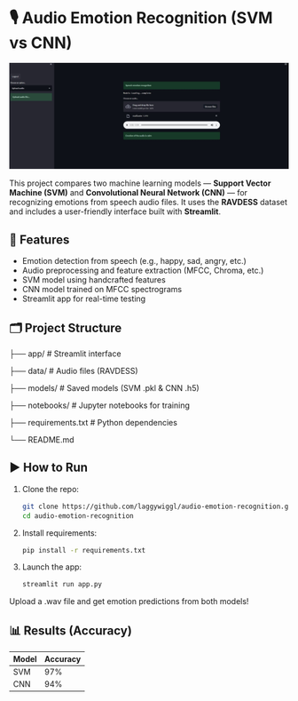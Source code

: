 # 🎙️ Audio Emotion Recognition (SVM vs CNN)
![Streaming App UI](prediction.jpg)

This project compares two machine learning models — **Support Vector Machine (SVM)** and **Convolutional Neural Network (CNN)** — for recognizing emotions from speech audio files. It uses the **RAVDESS** dataset and includes a user-friendly interface built with **Streamlit**.

## 📌 Features

- Emotion detection from speech (e.g., happy, sad, angry, etc.)
- Audio preprocessing and feature extraction (MFCC, Chroma, etc.)
- SVM model using handcrafted features
- CNN model trained on MFCC spectrograms
- Streamlit app for real-time testing

## 🗂️ Project Structure

├── app/ # Streamlit interface

├── data/ # Audio files (RAVDESS)

├── models/ # Saved models (SVM .pkl & CNN .h5)

├── notebooks/ # Jupyter notebooks for training

├── requirements.txt # Python dependencies

└── README.md



## ▶️ How to Run

1. Clone the repo:
   ```bash
   git clone https://github.com/laggywiggl/audio-emotion-recognition.git
   cd audio-emotion-recognition
2. Install requirements:
   ```bash
   pip install -r requirements.txt
4. Launch the app:
   ```bash
   streamlit run app.py
   
Upload a .wav file and get emotion predictions from both models!

## 📊 Results (Accuracy)

| Model | Accuracy |
|-------|----------|
| SVM   | 97%      |
| CNN   | 94%      |

